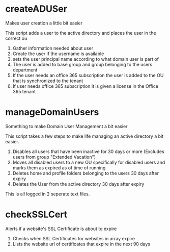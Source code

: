 # createADUSer
Makes user creation a little bit easier

This script adds a user to the active directory and places the user in the correct ou
1. Gather information needed about user
2. Create the user if the username is available
3. sets the user principal name according to what domain user is part of
4. The user is added to base group and group belonging to the users department
5. If the user needs an office 365 subscription the user is added to the OU that is synchronized to the tenant
6. If user needs office 365 subscription it is given a license in the Office 365 tenant

# manageDomainUsers
Something to make Domain User Management a bit easier

This script takes a few steps to make life managing an active directory a bit easier.
1. Disables all users that have been inactive for 30 days or more (Excludes users from group "Extended Vacation")
2. Moves all disabled users to a new OU specifically for disabled users and marks them as expired as of time of running
3. Deletes home and profile folders belonging to the users 30 days after expiry
4. Deletes the User from the active directory 30 days after expiry

This is all logged in 2 seperate text files.

# checkSSLCert
Alerts if a website's SSL Certificate is about to expire

1. Checks when SSL Certificates for websites in array expire
2. Lists the website url of certificates that expire in the next 90 days